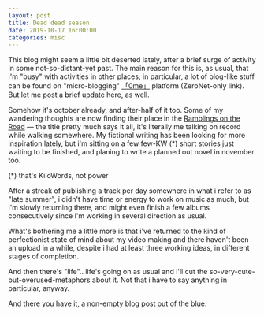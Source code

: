 ```yaml
---
layout: post
title: Dead dead season
date: 2019-10-17 16:00:00
categories: misc
---
```


This blog might seem a little bit deserted lately, after a brief surge of
activity in some not-so-distant-yet past. The main reason for this is, as usual,
that i'm "busy" with activities in other places; in particular, a lot of
blog-like stuff can be found on "micro-blogging"
[「0me」](http://127.0.0.1:43110/1MeFqFfFFGQfa1J3gJyYYUvb5Lksczq7nH/?Profile/1White24UrrwQrD86o6Vrc1apgZ1x1o51/13oRBYqNeUr6Tvgt4KkAT9FT4XRiKFBjnE/caryoscelus@zeroid.bit)
platform (ZeroNet-only link). But let me post a brief update here, as well.

<cut/>

Somehow it's october already, and after-half of it too. Some of my wandering
thoughts are now finding their place in the
[Ramblings on the Road](http://127.0.0.1:43110/15rbLxi3UfTUoV9E6EUbZySSotdYv9w5sK/)
— the title pretty much says it all, it's literally me talking on record while
walking somewhere. My fictional writing has been looking for more inspiration
lately, but i'm sitting on a few few-KW (*) short stories just waiting to be
finished, and planing to write a planned out novel in november too.

(*) that's KiloWords, not power

After a streak of publishing a track per day somewhere in what i refer to as
"late summer", i didn't have time or energy to work on music as much, but i'm
slowly returning there, and might even finish a few albums consecutively since
i'm working in several direction as usual.

What's bothering me a little more is that i've returned to the kind of
perfectionist state of mind about my video making and there haven't been an
upload in a while, despite i had at least three working ideas, in different
stages of completion.

And then there's "life".. life's going on as usual and i'll cut the
so-very-cute-but-overused-metaphors about it. Not that i have to say anything in
particular, anyway.

And there you have it, a non-empty blog post out of the blue.
